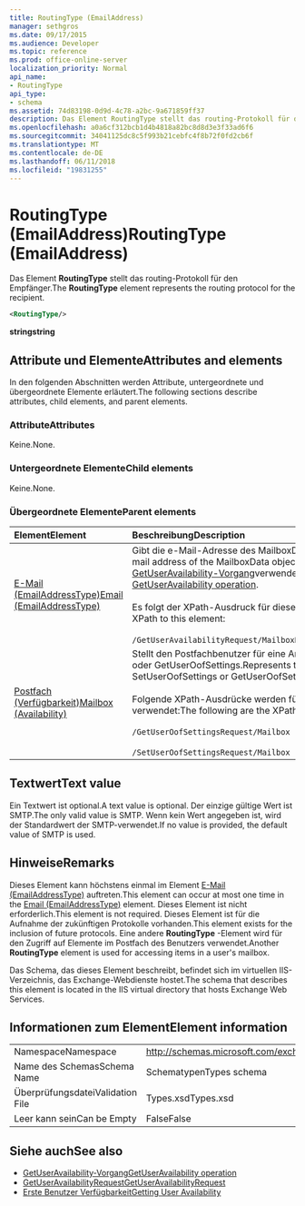```yaml
---
title: RoutingType (EmailAddress)
manager: sethgros
ms.date: 09/17/2015
ms.audience: Developer
ms.topic: reference
ms.prod: office-online-server
localization_priority: Normal
api_name:
- RoutingType
api_type:
- schema
ms.assetid: 74d83198-0d9d-4c78-a2bc-9a671859ff37
description: Das Element RoutingType stellt das routing-Protokoll für den Empfänger.
ms.openlocfilehash: a0a6cf312bcb1d4b4818a82bc8d8d3e3f33ad6f6
ms.sourcegitcommit: 34041125dc8c5f993b21cebfc4f8b72f0fd2cb6f
ms.translationtype: MT
ms.contentlocale: de-DE
ms.lasthandoff: 06/11/2018
ms.locfileid: "19831255"
---
```

# <a name="routingtype-emailaddress"></a><span data-ttu-id="a9b23-103">RoutingType (EmailAddress)</span><span class="sxs-lookup"><span data-stu-id="a9b23-103">RoutingType (EmailAddress)</span></span>

<span data-ttu-id="a9b23-104">Das Element **RoutingType** stellt das routing-Protokoll für den Empfänger.</span><span class="sxs-lookup"><span data-stu-id="a9b23-104">The **RoutingType** element represents the routing protocol for the recipient.</span></span> 
  
```XML
<RoutingType/>
```

 <span data-ttu-id="a9b23-105">**string**</span><span class="sxs-lookup"><span data-stu-id="a9b23-105">**string**</span></span>
## <a name="attributes-and-elements"></a><span data-ttu-id="a9b23-106">Attribute und Elemente</span><span class="sxs-lookup"><span data-stu-id="a9b23-106">Attributes and elements</span></span>

<span data-ttu-id="a9b23-107">In den folgenden Abschnitten werden Attribute, untergeordnete und übergeordnete Elemente erläutert.</span><span class="sxs-lookup"><span data-stu-id="a9b23-107">The following sections describe attributes, child elements, and parent elements.</span></span>
  
### <a name="attributes"></a><span data-ttu-id="a9b23-108">Attribute</span><span class="sxs-lookup"><span data-stu-id="a9b23-108">Attributes</span></span>

<span data-ttu-id="a9b23-109">Keine.</span><span class="sxs-lookup"><span data-stu-id="a9b23-109">None.</span></span>
  
### <a name="child-elements"></a><span data-ttu-id="a9b23-110">Untergeordnete Elemente</span><span class="sxs-lookup"><span data-stu-id="a9b23-110">Child elements</span></span>

<span data-ttu-id="a9b23-111">Keine.</span><span class="sxs-lookup"><span data-stu-id="a9b23-111">None.</span></span>
  
### <a name="parent-elements"></a><span data-ttu-id="a9b23-112">Übergeordnete Elemente</span><span class="sxs-lookup"><span data-stu-id="a9b23-112">Parent elements</span></span>

|<span data-ttu-id="a9b23-113">**Element**</span><span class="sxs-lookup"><span data-stu-id="a9b23-113">**Element**</span></span>|<span data-ttu-id="a9b23-114">**Beschreibung**</span><span class="sxs-lookup"><span data-stu-id="a9b23-114">**Description**</span></span>|
|:-----|:-----|
|[<span data-ttu-id="a9b23-115">E-Mail (EmailAddressType)</span><span class="sxs-lookup"><span data-stu-id="a9b23-115">Email (EmailAddressType)</span></span>](email-emailaddresstype.md) <br/> |<span data-ttu-id="a9b23-116">Gibt die e-Mail-Adresse des MailboxData-Objekts.</span><span class="sxs-lookup"><span data-stu-id="a9b23-116">Specifies the e-mail address of the MailboxData object.</span></span> <span data-ttu-id="a9b23-117">Dieses Element wird in den [GetUserAvailability-Vorgang](getuseravailability-operation.md)verwendet.</span><span class="sxs-lookup"><span data-stu-id="a9b23-117">This element is used in the [GetUserAvailability operation](getuseravailability-operation.md).</span></span>  <br/><br/> <span data-ttu-id="a9b23-118">Es folgt der XPath-Ausdruck für dieses Element:</span><span class="sxs-lookup"><span data-stu-id="a9b23-118">The following is the XPath to this element:</span></span>  <br/><br/>  `/GetUserAvailabilityRequest/MailboxDataArray/MailboxData[i]/Email` <br/> |
|[<span data-ttu-id="a9b23-119">Postfach (Verfügbarkeit)</span><span class="sxs-lookup"><span data-stu-id="a9b23-119">Mailbox (Availability)</span></span>](mailbox-availability.md) <br/> | <span data-ttu-id="a9b23-120">Stellt den Postfachbenutzer für eine Anforderung SetUserOofSettings oder GetUserOofSettings.</span><span class="sxs-lookup"><span data-stu-id="a9b23-120">Represents the mailbox user for a SetUserOofSettings or GetUserOofSettings request.</span></span>  <br/><br/>  <span data-ttu-id="a9b23-121">Folgende XPath-Ausdrücke werden für dieses Element verwendet:</span><span class="sxs-lookup"><span data-stu-id="a9b23-121">The following are the XPath expressions to this element:</span></span> <br/> <br/>  `/GetUserOofSettingsRequest/Mailbox` <br/><br/>  `/SetUserOofSettingsRequest/Mailbox` <br/> |
   
## <a name="text-value"></a><span data-ttu-id="a9b23-122">Textwert</span><span class="sxs-lookup"><span data-stu-id="a9b23-122">Text value</span></span>

<span data-ttu-id="a9b23-123">Ein Textwert ist optional.</span><span class="sxs-lookup"><span data-stu-id="a9b23-123">A text value is optional.</span></span> <span data-ttu-id="a9b23-124">Der einzige gültige Wert ist SMTP.</span><span class="sxs-lookup"><span data-stu-id="a9b23-124">The only valid value is SMTP.</span></span> <span data-ttu-id="a9b23-125">Wenn kein Wert angegeben ist, wird der Standardwert der SMTP-verwendet.</span><span class="sxs-lookup"><span data-stu-id="a9b23-125">If no value is provided, the default value of SMTP is used.</span></span>
  
## <a name="remarks"></a><span data-ttu-id="a9b23-126">Hinweise</span><span class="sxs-lookup"><span data-stu-id="a9b23-126">Remarks</span></span>

<span data-ttu-id="a9b23-127">Dieses Element kann höchstens einmal im Element [E-Mail (EmailAddressType)](email-emailaddresstype.md) auftreten.</span><span class="sxs-lookup"><span data-stu-id="a9b23-127">This element can occur at most one time in the [Email (EmailAddressType)](email-emailaddresstype.md) element.</span></span> <span data-ttu-id="a9b23-128">Dieses Element ist nicht erforderlich.</span><span class="sxs-lookup"><span data-stu-id="a9b23-128">This element is not required.</span></span> <span data-ttu-id="a9b23-129">Dieses Element ist für die Aufnahme der zukünftigen Protokolle vorhanden.</span><span class="sxs-lookup"><span data-stu-id="a9b23-129">This element exists for the inclusion of future protocols.</span></span> <span data-ttu-id="a9b23-130">Eine andere **RoutingType** -Element wird für den Zugriff auf Elemente im Postfach des Benutzers verwendet.</span><span class="sxs-lookup"><span data-stu-id="a9b23-130">Another **RoutingType** element is used for accessing items in a user's mailbox.</span></span> 
  
<span data-ttu-id="a9b23-131">Das Schema, das dieses Element beschreibt, befindet sich im virtuellen IIS-Verzeichnis, das Exchange-Webdienste hostet.</span><span class="sxs-lookup"><span data-stu-id="a9b23-131">The schema that describes this element is located in the IIS virtual directory that hosts Exchange Web Services.</span></span>
  
## <a name="element-information"></a><span data-ttu-id="a9b23-132">Informationen zum Element</span><span class="sxs-lookup"><span data-stu-id="a9b23-132">Element information</span></span>

|||
|:-----|:-----|
|<span data-ttu-id="a9b23-133">Namespace</span><span class="sxs-lookup"><span data-stu-id="a9b23-133">Namespace</span></span>  <br/> |http://schemas.microsoft.com/exchange/services/2006/types  <br/> |
|<span data-ttu-id="a9b23-134">Name des Schemas</span><span class="sxs-lookup"><span data-stu-id="a9b23-134">Schema Name</span></span>  <br/> |<span data-ttu-id="a9b23-135">Schematypen</span><span class="sxs-lookup"><span data-stu-id="a9b23-135">Types schema</span></span>  <br/> |
|<span data-ttu-id="a9b23-136">Überprüfungsdatei</span><span class="sxs-lookup"><span data-stu-id="a9b23-136">Validation File</span></span>  <br/> |<span data-ttu-id="a9b23-137">Types.xsd</span><span class="sxs-lookup"><span data-stu-id="a9b23-137">Types.xsd</span></span>  <br/> |
|<span data-ttu-id="a9b23-138">Leer kann sein</span><span class="sxs-lookup"><span data-stu-id="a9b23-138">Can be Empty</span></span>  <br/> |<span data-ttu-id="a9b23-139">False</span><span class="sxs-lookup"><span data-stu-id="a9b23-139">False</span></span>  <br/> |
   
## <a name="see-also"></a><span data-ttu-id="a9b23-140">Siehe auch</span><span class="sxs-lookup"><span data-stu-id="a9b23-140">See also</span></span>

- [<span data-ttu-id="a9b23-141">GetUserAvailability-Vorgang</span><span class="sxs-lookup"><span data-stu-id="a9b23-141">GetUserAvailability operation</span></span>](getuseravailability-operation.md)
- [<span data-ttu-id="a9b23-142">GetUserAvailabilityRequest</span><span class="sxs-lookup"><span data-stu-id="a9b23-142">GetUserAvailabilityRequest</span></span>](getuseravailabilityrequest.md)
- [<span data-ttu-id="a9b23-143">Erste Benutzer Verfügbarkeit</span><span class="sxs-lookup"><span data-stu-id="a9b23-143">Getting User Availability</span></span>](http://msdn.microsoft.com/library/d4133fcb-9b0f-4e6b-aadf-a389da83516a%28Office.15%29.aspx)

